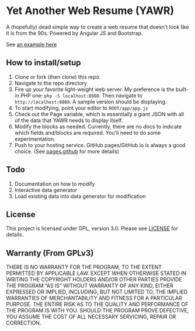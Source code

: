 # Yet Another Web Resume (YAWR) 

A (hopefully) dead simple way to create a web resume that doesn't look like it is
from the 90s. Powered by Angular JS and Bootstrap.

See [an example here](http://bing0fuel.github.com/YetAnotherWebResume)

## How to install/setup
1. Clone or fork (then clone) this repo.
1. Navigate to the repo directory
1. Fire up your favorite light-weight web server. My preference is the built-in
   PHP one: `php -S localhost:8080`. Then navigate to `http://localhost:8080`.
   A sample version should be displaying.
1. To start modifying, point your editor to `ROOT/app/app.js`
1. Check out the Page variable, which is essentially a giant JSON with all of
   the data that YAWR needs to display itself.
1. Modify the blocks as needed. Currently, there are no docs to indicate which
   fields and/blocks are required. You'll need to do some experimentation.
1. Push to your hosting service. GitHub pages/GitHub.io is always a good
   choice. (See [pages.github](http://pages.github.com/) for more details)

## Todo
1. Documentation on how to modify
2. Interactive data generator
3. Load existing data into data generator for modification

## License

This project is licensed under GPL, version 3.0. Please see [LICENSE](LICENSE) for details.

## Warranty (From GPLv3)

THERE IS NO WARRANTY FOR THE PROGRAM, TO THE EXTENT PERMITTED BY APPLICABLE
LAW. EXCEPT WHEN OTHERWISE STATED IN WRITING THE COPYRIGHT HOLDERS AND/OR
OTHER PARTIES PROVIDE THE PROGRAM “AS IS” WITHOUT WARRANTY OF ANY KIND,
EITHER EXPRESSED OR IMPLIED, INCLUDING, BUT NOT LIMITED TO, THE IMPLIED
WARRANTIES OF MERCHANTABILITY AND FITNESS FOR A PARTICULAR PURPOSE.
THE ENTIRE RISK AS TO THE QUALITY AND PERFORMANCE OF THE PROGRAM IS WITH
YOU. SHOULD THE PROGRAM PROVE DEFECTIVE, YOU ASSUME THE COST OF ALL NECESSARY
SERVICING, REPAIR OR CORRECTION.
